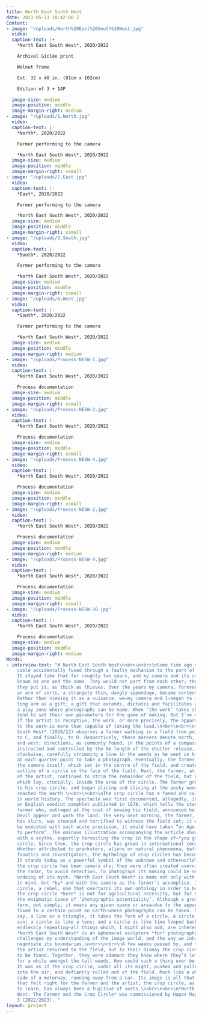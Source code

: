 ```yaml
---
title: North East South West
date: 2023-05-13 10:42:00 Z
Content:
- image: "/uploads/North%20East%20South%20West.jpg"
  video: 
  caption-text: |+
    *North East South West*, 2020/2022

    Archival Giclée print

    Walnut frame

    Est. 32 x 40 in. (81cm x 102cm)

    Edition of 3 + 1AP

  image-size: medium
  image-position: middle
  image-margin-right: medium
- image: "/uploads/1.North.jpg"
  video: 
  caption-text: |-
    *North*, 2020/2022

    Farmer performing to the camera

    *North East South West*, 2020/2022
  image-size: medium
  image-position: middle
  image-margin-right: xsmall
- image: "/uploads/2.East.jpg"
  video: 
  caption-text: |-
    *East*, 2020/2022

    Farmer performing to the camera

    *North East South West*, 2020/2022
  image-size: medium
  image-position: middle
  image-margin-right: xsmall
- image: "/uploads/3.South.jpg"
  video: 
  caption-text: |-
    *South*, 2020/2022

    Farmer performing to the camera

    *North East South West*, 2020/2022
  image-size: medium
  image-position: middle
  image-margin-right: xsmall
- image: "/uploads/4.West.jpg"
  video: 
  caption-text: |-
    *South*, 2020/2022

    Farmer performing to the camera

    *North East South West*, 2020/2022
  image-size: medium
  image-position: middle
  image-margin-right: medium
- image: "/uploads/Process-NESW-1.jpg"
  video: 
  caption-text: |-
    *North East South West*, 2020/2022

    Process documentation
  image-size: medium
  image-position: middle
  image-margin-right: xsmall
- image: "/uploads/Process-NESW-3.jpg"
  video: 
  caption-text: |-
    *North East South West*, 2020/2022

    Process documentation
  image-size: medium
  image-position: middle
  image-margin-right: xsmall
- image: "/uploads/Process-NESW-4.jpg"
  video: 
  caption-text: |-
    *North East South West*, 2020/2022

    Process documentation
  image-size: medium
  image-position: middle
  image-margin-right: xsmall
- image: "/uploads/Process-NESW-2.jpg"
  video: 
  caption-text: |-
    *North East South West*, 2020/2022

    Process documentation
  image-size: medium
  image-position: middle
  image-margin-right: medium
- image: "/uploads/Process-NESW-9.jpg"
  video: 
  caption-text: |-
    *North East South West*, 2020/2022

    Process documentation
  image-size: medium
  image-position: middle
  image-margin-right: xsmall
- image: "/uploads/Process-NESW-10.jpg"
  video: 
  caption-text: |-
    *North East South West*, 2020/2022

    Process documentation
  image-size: medium
  image-position: middle
  image-margin-right: medium
Words:
- interview-text: "# North East South West\n<br>\n<br>\nSome time ago my shutter release
    cable accidentally fused through a faulty mechanism to the port of my camera.
    It stayed like that for roughly two years, and my camera and its cable became
    known as one and the same. They would not part from each other; they were, as
    they put it, as thick as thieves. Over the years my camera, forever fixed with
    an arm of sorts, a strangely thin, dangly appendage, became content with its partner.
    Rather than viewing it as a nuisance, we—my camera and I—began to interpret this
    long arm as a gift; a gift that extends, dictates and facilitates a space of play:
    a play zone where photographs can be made. When ‘the work’ takes shape, most artists
    tend to set their own parameters for the game of making. But I’ve come to notice,
    if the artist is receptive, the work, or more precisely, the apparatus—the bridge
    to the work—is more than capable of taking the lead.\n<br>\n<br>\n*North East
    South West* (2020/22) observes a farmer walking in a field from point A, to B,
    to C, and finally, to D. Respectively, these markers denote north, east, south
    and west; directions, as commonly found, in the points of a compass. The farmer,
    instructed and controlled by the 5m length of the shutter release, first walked
    clockwise, carefully strimming a line in the weeds as he went on his way. He stopped
    at each quarter point to take a photograph. Eventually, the farmer circumnavigated
    the camera itself, which sat in the centre of the field, and created a distinguishable
    outline of a circle on the face of the field. Next, the farmer, at the behest
    of the artist, continued to strim the remainder of the field, but only the field
    which lay, crucially, inside the area of the circle. The farmer grew accustomed
    to his crop circle, and began slicing and slicing at the pesky weeds, until he
    reached the earth.\n<br>\n<br>\nThe crop circle has a famed and colourful position
    in world history. The spectacle was first documented, allegedly, in *The Mowing-Devil*,
    an English woodcut pamphlet published in 1678, which tells the story of a Herefordshire
    farmer who, outraged at the cost of mowing his field, announced he’d rather the
    Devil appear and work the land. The very next morning, the farmer, repentant for
    his slurs, was stunned and terrified to witness the field cut; it was said to
    be executed with such acute precision, it would have taken “an Age for any Man
    to perform”. The ominous illustration accompanying the article shows the Devil
    with a scythe, expertly harvesting the crop in the shape of—*you guessed it*—a
    circle. Since then, the crop circle has grown in international consciousness.
    Whether attributed to pranksters, aliens or natural phenomena, baffling scientists,
    fanatics and investigators, the mythology of crop circles has become undeniable.
    It stands today as a powerful symbol of the unknown and otherworldly.\n<br>\n<br>\nHistorically,
    the crop circle has been camera shy; they were often created overnight, under
    the radar, to avoid detection. To photograph its making could be seen as the very
    undoing of its myth. *North East South West* is made not only with the camera
    in mind, but *by* and with the camera as the farmer’s accomplice. It is a quasi-crop
    circle, a rebel, one that overturns its own ontology in order to be witnessed.
    The crop circle *here* is not for agricultural necessity, but for materialising
    the enigmatic space of ‘photographic potentiality’. Although a grand and abstract
    term, put simply, it means any given space or area—due to the apparatus being
    fixed to a certain point on Earth—where photographs can be taken. Opposed to,
    say, a line or a triangle, it takes the form of a circle. A circle is like the
    sun; a circle is like a lens; and a circle is like time looped back upon itself,
    endlessly repeating—all things which, I might also add, are inherently photographic.
    *North East South West* is an ephemeral sculpture *for* photography. One that
    challenges my understanding of the image world, and the way we inhabit, roam and
    negotiate its boundaries.\n<br>\n<br>\nA few weeks passed by, and the farmer and
    the artist returned to the field, but to their dismay the crop circle was nowhere
    to be found. Together, they were adamant they knew where they’d left it, searching
    for a while amongst the tall weeds. How could such a thing ever be misplaced?
    It was as if the crop circle, under all its might, pushed and pulled itself up
    into the air, and defiantly rolled out of the field. Much like a wheel, on the
    side of a motorway, running away from a car. Its image is all that remains. Somehow,
    that felt right for the farmer and the artist; the crop circle, as we’ve come
    to learn, has always been a fugitive of sorts.\n<br>\n<br>\n*North East South
    West: The Farmer and the Crop Circle* was commissioned by Hapax Magazine, Issue
    3 (2022/2023). "
layout: project
---
```


